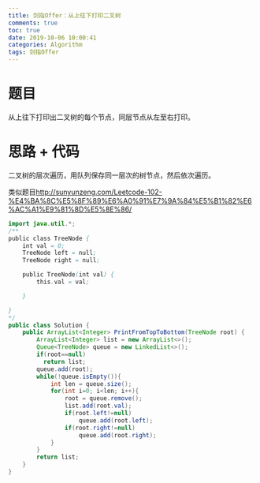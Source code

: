 ```yaml
---
title: 剑指Offer：从上往下打印二叉树
comments: true
toc: true
date: 2019-10-06 10:00:41
categories: Algorithm
tags: 剑指Offer
---
```


# 题目

从上往下打印出二叉树的每个节点，同层节点从左至右打印。

# 思路 + 代码

二叉树的层次遍历，用队列保存同一层次的树节点，然后依次遍历。

类似题目<u>http://sunyunzeng.com/Leetcode-102-%E4%BA%8C%E5%8F%89%E6%A0%91%E7%9A%84%E5%B1%82%E6%AC%A1%E9%81%8D%E5%8E%86/</u>

```java
import java.util.*;
/**
public class TreeNode {
    int val = 0;
    TreeNode left = null;
    TreeNode right = null;

    public TreeNode(int val) {
        this.val = val;

    }

}
*/
public class Solution {
    public ArrayList<Integer> PrintFromTopToBottom(TreeNode root) {
        ArrayList<Integer> list = new ArrayList<>();
        Queue<TreeNode> queue = new LinkedList<>();
        if(root==null)
          return list;
        queue.add(root);
        while(!queue.isEmpty()){
            int len = queue.size();
            for(int i=0; i<len; i++){
                root = queue.remove();
                list.add(root.val);
                if(root.left!=null)
                    queue.add(root.left);
                if(root.right!=null)
                    queue.add(root.right);
            }
        }
        return list;
    }
}
```


